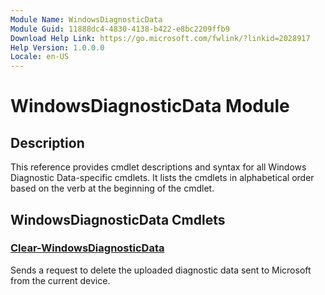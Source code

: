 ```yaml
---
Module Name: WindowsDiagnosticData
Module Guid: 11888dc4-4830-4138-b422-e8bc2209ffb9
Download Help Link: https://go.microsoft.com/fwlink/?linkid=2028917
Help Version: 1.0.0.0
Locale: en-US
---
```


# WindowsDiagnosticData Module
## Description
This reference provides cmdlet descriptions and syntax for all Windows Diagnostic Data-specific cmdlets. It lists the cmdlets in alphabetical order based on the verb at the beginning of the cmdlet.

## WindowsDiagnosticData Cmdlets
### [Clear-WindowsDiagnosticData](Clear-WindowsDiagnosticData.md)
Sends a request to delete the uploaded diagnostic data sent to Microsoft from the current device.

